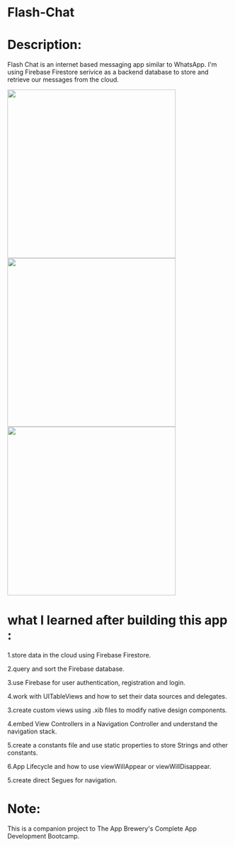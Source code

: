 # Flash-Chat
# Description:
Flash Chat is an internet based messaging app similar to WhatsApp. I'm using Firebase Firestore serivice as a backend database to store and retrieve our messages from the cloud. 

<img src="https://user-images.githubusercontent.com/51194818/91654622-a44bea80-eaaa-11ea-8093-81909140360a.png" width="380"> <img src="https://user-images.githubusercontent.com/51194818/91654627-af067f80-eaaa-11ea-83ab-cd8e0087129c.png" width="380"> <img src="https://user-images.githubusercontent.com/51194818/91654630-b2017000-eaaa-11ea-8ed2-5c7df0d2e2db.png" width="380">

# what I learned after building this app :
1.store data in the cloud using Firebase Firestore.

2.query and sort the Firebase database.

3.use Firebase for user authentication, registration and login.

4.work with UITableViews and how to set their data sources and delegates.

3.create custom views using .xib files to modify native design components.

4.embed View Controllers in a Navigation Controller and understand the navigation stack.

5.create a constants file and use static properties to store Strings and other constants.

6.App Lifecycle and how to use viewWillAppear or viewWillDisappear.

5.create direct Segues for navigation.
# Note:
This is a companion project to The App Brewery's Complete App Development Bootcamp.
